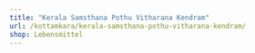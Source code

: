 ```yaml
---
title: "Kerala Samsthana Pothu Vitharana Kendram"
url: /kottamkara/kerala-samsthana-pothu-vitharana-kendram/
shop: Lebensmittel
---
```

